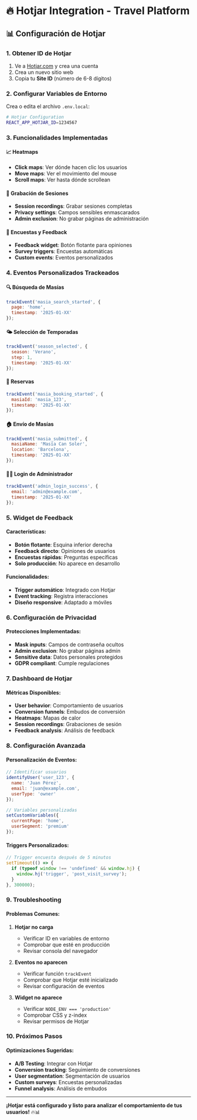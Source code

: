 # 🔥 Hotjar Integration - Travel Platform

## 📊 **Configuración de Hotjar**

### **1. Obtener ID de Hotjar**

1. Ve a [Hotjar.com](https://hotjar.com) y crea una cuenta
2. Crea un nuevo sitio web
3. Copia tu **Site ID** (número de 6-8 dígitos)

### **2. Configurar Variables de Entorno**

Crea o edita el archivo `.env.local`:

```bash
# Hotjar Configuration
REACT_APP_HOTJAR_ID=1234567
```

### **3. Funcionalidades Implementadas**

#### **📈 Heatmaps**
- **Click maps**: Ver dónde hacen clic los usuarios
- **Move maps**: Ver el movimiento del mouse
- **Scroll maps**: Ver hasta dónde scrollean

#### **🎥 Grabación de Sesiones**
- **Session recordings**: Grabar sesiones completas
- **Privacy settings**: Campos sensibles enmascarados
- **Admin exclusion**: No grabar páginas de administración

#### **📝 Encuestas y Feedback**
- **Feedback widget**: Botón flotante para opiniones
- **Survey triggers**: Encuestas automáticas
- **Custom events**: Eventos personalizados

### **4. Eventos Personalizados Trackeados**

#### **🔍 Búsqueda de Masías**
```javascript
trackEvent('masia_search_started', {
  page: 'home',
  timestamp: '2025-01-XX'
});
```

#### **🌤️ Selección de Temporadas**
```javascript
trackEvent('season_selected', {
  season: 'Verano',
  step: 1,
  timestamp: '2025-01-XX'
});
```

#### **📅 Reservas**
```javascript
trackEvent('masia_booking_started', {
  masiaId: 'masia_123',
  timestamp: '2025-01-XX'
});
```

#### **🏠 Envío de Masías**
```javascript
trackEvent('masia_submitted', {
  masiaName: 'Masía Can Soler',
  location: 'Barcelona',
  timestamp: '2025-01-XX'
});
```

#### **👨‍💼 Login de Administrador**
```javascript
trackEvent('admin_login_success', {
  email: 'admin@example.com',
  timestamp: '2025-01-XX'
});
```

### **5. Widget de Feedback**

#### **Características:**
- **Botón flotante**: Esquina inferior derecha
- **Feedback directo**: Opiniones de usuarios
- **Encuestas rápidas**: Preguntas específicas
- **Solo producción**: No aparece en desarrollo

#### **Funcionalidades:**
- **Trigger automático**: Integrado con Hotjar
- **Event tracking**: Registra interacciones
- **Diseño responsive**: Adaptado a móviles

### **6. Configuración de Privacidad**

#### **Protecciones Implementadas:**
- **Mask inputs**: Campos de contraseña ocultos
- **Admin exclusion**: No grabar páginas admin
- **Sensitive data**: Datos personales protegidos
- **GDPR compliant**: Cumple regulaciones

### **7. Dashboard de Hotjar**

#### **Métricas Disponibles:**
- **User behavior**: Comportamiento de usuarios
- **Conversion funnels**: Embudos de conversión
- **Heatmaps**: Mapas de calor
- **Session recordings**: Grabaciones de sesión
- **Feedback analysis**: Análisis de feedback

### **8. Configuración Avanzada**

#### **Personalización de Eventos:**
```javascript
// Identificar usuarios
identifyUser('user_123', {
  name: 'Juan Pérez',
  email: 'juan@example.com',
  userType: 'owner'
});

// Variables personalizadas
setCustomVariables({
  currentPage: 'home',
  userSegment: 'premium'
});
```

#### **Triggers Personalizados:**
```javascript
// Trigger encuesta después de 5 minutos
setTimeout(() => {
  if (typeof window !== 'undefined' && window.hj) {
    window.hj('trigger', 'post_visit_survey');
  }
}, 300000);
```

### **9. Troubleshooting**

#### **Problemas Comunes:**

1. **Hotjar no carga**
   - Verificar ID en variables de entorno
   - Comprobar que esté en producción
   - Revisar consola del navegador

2. **Eventos no aparecen**
   - Verificar función `trackEvent`
   - Comprobar que Hotjar esté inicializado
   - Revisar configuración de eventos

3. **Widget no aparece**
   - Verificar `NODE_ENV === 'production'`
   - Comprobar CSS y z-index
   - Revisar permisos de Hotjar

### **10. Próximos Pasos**

#### **Optimizaciones Sugeridas:**
- **A/B Testing**: Integrar con Hotjar
- **Conversion tracking**: Seguimiento de conversiones
- **User segmentation**: Segmentación de usuarios
- **Custom surveys**: Encuestas personalizadas
- **Funnel analysis**: Análisis de embudos

---

**¡Hotjar está configurado y listo para analizar el comportamiento de tus usuarios!** 🔥📊
